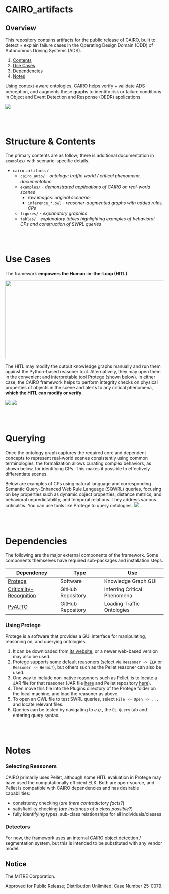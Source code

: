 # CAIRO_artifacts


## Overview

This repository contains artifacts for the public release of CAIRO, built to detect + explain failure cases in the Operating Design Domain (ODD) of Autonomous Driving Systems (ADS). 

1. [Contents](#structure)
2. [Use Cases](#usecase)
3. [Dependencies](#dependencies)
4. [Notes](#design)

Using context-aware ontologies, CAIRO helps verify + validate ADS perception, and augments these graphs to identify risk or failure conditions in Object and Event Detection and Response (OEDR) applications.

<img src="figures/revised_hmt_diagram.png">

<br/><br/>  
# Structure & Contents <a name="structure"></a>
The primary contents are as follow; there is additional documentation in `examples/` with scenario-specific details.

- `cairo-artifacts/` 
    - `cairo_auto/` - *ontology: traffic world / critical phenomena, documentation*
    - `examples/` - *demonstrated applications of CAIRO on real-world scenes*
        - *raw images: original scenario*
        - `inference_*.owl` - *reasoner-augmented graphs with added rules, CPs*
    - `figures/` - *explanatory graphics*
    - `tables/` - *explanatory tables highlighting examples of behavioral CPs and construction of SWRL queries*

<br/><br/>
# Use Cases <a name="usecase"></a>
The framework __empowers the Human-in-the-Loop (HITL)__.  

<img src="figures/problem-spec.png" width=600 height=250>

The HITL may modify the output knowledge graphs manually and run them against the Python-based reasoner tool. Alternatively, they may open them in the convenient and interpretable tool Protege (shown below). In either case, the CAIRO framework helps to perform integrity checks on physical properties of objects in the scene and alerts to any critical phenomena, __which the HITL can modify or verify__.

<img src="figures/hil-open-inferences.png">
<img src="figures/hil-query.png">


<br/><br/>
# Querying <a name="querying"></a>
Once the ontology graph captures the required core and dependent concepts to represent real-world scenes consistently using common terminologies, the formalization allows curating complex behaviors, as shown below, for identifying CPs. This makes it possible to effectively differentiate scenes.

Below are examples of CPs using natural language and corresponding Semantic Query-Enhanced Web Rule Language (SQWRL) queries, focusing on key properties such as dynamic object properties, distance metrics, and behavioral unpredictability, and temporal relations. They address various criticalitis. You can use tools like Protege to query ontologies.
<img src="tables/Behavioral_CP_examples.png">




<br/><br/>
# Dependencies <a name="dependencies"></a>

The following are the major external components of the framework. Some components themselves have required sub-packages and installation steps.

| Dependency | Type | Use |
| ---------- | ---- | --- |
| [Protege](https://protege.stanford.edu/download/protege/4.3/installanywhere/Web_Installers/) | Software | Knowledge Graph GUI |
| [Criticality-Recognition](https://github.com/lu-w/criticality-recognition) | GitHub Repository | Inferring Critical Phenomena | 
| [PyAUTO](https://github.com/lu-w/pyauto/tree/main) | GitHub Repository | Loading Traffic Ontologies |

###  Using Protege

Protege is a software that provides a GUI interface for manipulating, reasoning on, and querying ontologies. 

1. It can be downloaded from [its website](https://protege.stanford.edu/), or a newer web-based version may also be used. 
2. Protege supports some default reasoners (select via `Reasoner -> ELK` or `Reasoner -> HermiT`), but others such as the Pellet reasoner can also be used. 
3. One way to include non-native reasoners such as Pellet, is to locate a JAR file for that reasoner (JAR file [here](https://github.com/Complexible/pellet/raw/master/protege/plugin/com.clarkparsia.protege.plugin.pellet.jar) and Pellet repository [here](https://github.com/stardog-union/pellet)).
4. Then move this file into the Plugins directory of the Protege folder on the local machine, and load the reasoner as above.
5. To open an OWL file to test SWRL queries, select `File -> Open -> ...` and locate relevant files.
6. Queries can be tested by navigating to _e.g._, the `DL Query` tab and entering query syntax.

<br/><br/>
# Notes <a name="design"></a>

### Selecting Reasoners 

CAIRO primarily uses Pellet, although some HITL evaluation in Protege may have used the computationally efficient ELK. Both are open-source, and Pellet is compatible with CAIRO dependencies and has desirable capabilities:
- consistency checking (*are there contradictory facts?*)
- satisfiability checking (*are instances of a class possible?*)
- fully identifying types, sub-class relationships for all individuals/classes

### Detectors

For now, the framework uses an internal CAIRO object detection / segmentation system, but this is intended to be substituted with any vendor model. 


## Notice

The MITRE Corporation.

Approved for Public Release; Distribution Unlimited. Case Number 25-0079.
